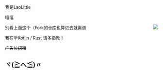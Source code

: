 我是LaoLittle

嘻嘻



<a href="#">
    <img align="right" src="https://github-readme-stats.vercel.app/api/top-langs/?username=LaoLittle&layout=compact&hide_border=true">
</a>

别看上面这个（Fork的仓库也算进去就离谱

我在学Kotlin / Rust
请多指教！

~~广告位招租~~
## ヾ(≧へ≦)〃
